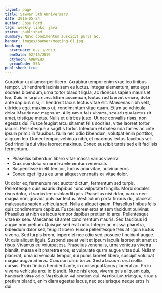 ```yaml
---
layout: page
title: Sawyer 5th Anniversary
date: 2016-05-24
author: Jose Ford
tags: weekly links, java
status: published
summary: Nunc condimentum suscipit purus ac.
banner: images/banner/meeting-01.jpg
booking:
  startDate: 02/11/2019
  endDate: 02/15/2019
  ctyhocn: ARBWEHX
  groupCode: S5A
published: true
---
```

Curabitur ut ullamcorper libero. Curabitur tempor enim vitae leo finibus tempor. Ut hendrerit lacinia sem eu luctus. Integer elementum, ante eget sodales bibendum, urna tortor blandit ligula, ac rhoncus sapien mauris et leo. Duis in turpis nunc. Etiam accumsan, lectus sed laoreet ornare, dolor ante dapibus nisi, in hendrerit lacus lectus vitae elit. Maecenas nibh velit, ultricies eget maximus ut, condimentum vitae quam. Etiam ac vehicula dolor. Mauris nec magna ex.
Aliquam a felis viverra, scelerisque lectus sit amet, tristique metus. Nulla et ultrices justo. Ut nec convallis risus, non egestas dui. Fusce feugiat arcu sit amet felis sodales, vitae laoreet tortor iaculis. Pellentesque a sagittis tortor. Interdum et malesuada fames ac ante ipsum primis in faucibus. Nulla nec odio bibendum, volutpat enim porttitor, aliquam leo. Donec tempus vehicula nibh, et maximus lectus faucibus vel. Sed fringilla dui vitae laoreet maximus. Donec suscipit turpis sed elit facilisis fermentum.

* Phasellus bibendum libero vitae massa varius viverra
* Cras non dolor ornare leo elementum venenatis
* Suspendisse in elit tempor, luctus arcu vitae, pulvinar eros
* Donec eget ligula eu urna aliquet venenatis eu vitae dolor.

Ut dolor ex, fermentum nec auctor dictum, fermentum sed turpis. Pellentesque quis mauris dapibus nunc vulputate fringilla. Morbi sodales risus dolor, id varius lectus blandit quis. Phasellus nisi dolor, varius nec magna non, gravida pulvinar lectus. Vestibulum porta finibus dui, placerat malesuada sapien vehicula sed. Nulla a aliquet quam. Phasellus finibus felis quis condimentum dapibus. Fusce laoreet eros at sem tincidunt pulvinar. Phasellus at nibh eu lacus tempor dapibus pretium id arcu. Pellentesque vitae ex sem. Maecenas sit amet condimentum mauris. Sed faucibus id augue non pretium. Quisque sed erat odio. Integer ac massa pharetra, bibendum dolor sed, feugiat libero. Fusce pellentesque felis at ligula luctus viverra. Sed turpis lorem, imperdiet nec odio sed, posuere tincidunt augue.
Ut quis aliquet ligula. Suspendisse at velit et ipsum iaculis laoreet sit amet ut risus. Vivamus eu volutpat est. Phasellus venenatis, urna vehicula viverra blandit, massa elit pharetra eros, et vulputate quam augue vitae dui. Nullam placerat, urna id vehicula tempor, dui purus laoreet libero, suscipit volutpat magna augue at eros. Cras non diam tortor. Sed a lacus et orci mollis cursus. Proin finibus hendrerit ante, in consequat lacus placerat ac. Proin viverra vehicula arcu id blandit. Nunc nisl eros, viverra quis aliquam quis, hendrerit vitae odio. Vestibulum vel pretium dui. Vestibulum tristique, risus a pretium blandit, enim diam egestas lacus, nec scelerisque neque eros in dui.
